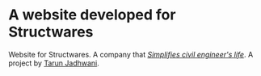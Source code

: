 # A website developed for Structwares

Website for Structwares. A company that [*Simplifies civil engineer's life*](http://structwares.com/).
A project by [Tarun Jadhwani](http://github.com/tarunjadhwani).